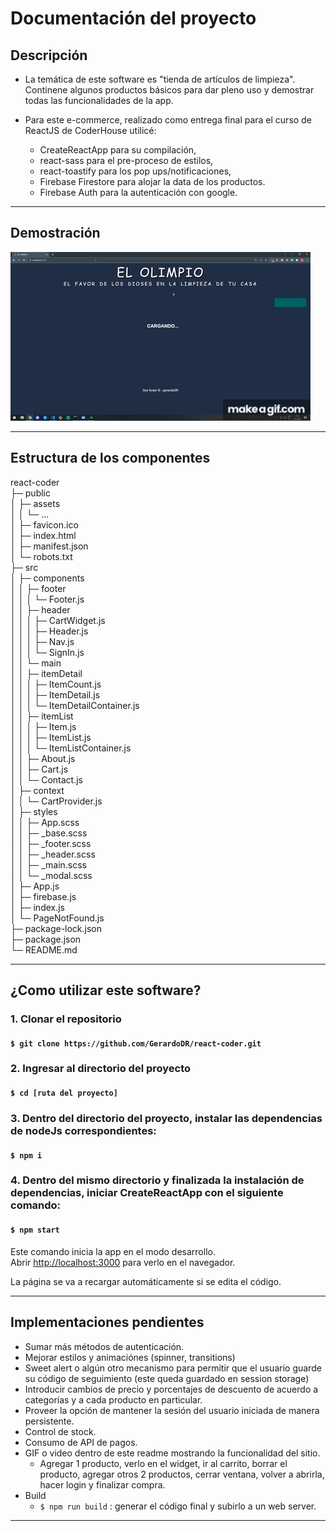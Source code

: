 # Documentación del proyecto

## Descripción

* La temática de este software es "tienda de artículos de limpieza". Continene algunos productos básicos para dar pleno uso y demostrar todas las funcionalidades de la app.

* Para este e-commerce, realizado como entrega final para el curso de ReactJS de CoderHouse utilicé:
    * CreateReactApp para su compilación,
    * react-sass para el pre-proceso de estilos,
    * react-toastify para los pop ups/notificaciones,
    * Firebase Firestore para alojar la data de los productos.
    * Firebase Auth para la autenticación con google.
---

## Demostración

![Demonstration web](/public/assets/demo/ELOLIMPIO.gif)

---

## Estructura de los componentes

react-coder                            
├─ public                              
│  ├─ assets                                      
│  │  └─ ...                  
│  ├─ favicon.ico                      
│  ├─ index.html                       
│  ├─ manifest.json                    
│  └─ robots.txt                       
├─ src                                 
│  ├─ components                       
│  │  ├─ footer                        
│  │  │  └─ Footer.js                  
│  │  ├─ header                        
│  │  │  ├─ CartWidget.js              
│  │  │  ├─ Header.js                  
│  │  │  ├─ Nav.js                     
│  │  │  └─ SignIn.js                  
│  │  └─ main                          
│  │     ├─ itemDetail                 
│  │     │  ├─ ItemCount.js            
│  │     │  ├─ ItemDetail.js           
│  │     │  └─ ItemDetailContainer.js  
│  │     ├─ itemList                   
│  │     │  ├─ Item.js                 
│  │     │  ├─ ItemList.js             
│  │     │  └─ ItemListContainer.js    
│  │     ├─ About.js                   
│  │     ├─ Cart.js                    
│  │     └─ Contact.js                 
│  ├─ context                          
│  │  └─ CartProvider.js               
│  ├─ styles                           
│  │  ├─ App.scss                      
│  │  ├─ _base.scss                    
│  │  ├─ _footer.scss                  
│  │  ├─ _header.scss                  
│  │  ├─ _main.scss                    
│  │  └─ _modal.scss                   
│  ├─ App.js                           
│  ├─ firebase.js                      
│  ├─ index.js                         
│  └─ PageNotFound.js                  
├─ package-lock.json                   
├─ package.json                        
└─ README.md                           

---

## ¿Como utilizar este software?

### 1. Clonar el repositorio

#### `$ git clone https://github.com/GerardoDR/react-coder.git`

### 2. Ingresar al directorio del proyecto

#### `$ cd [ruta del proyecto]`

### 3. Dentro del directorio del proyecto, instalar las dependencias de nodeJs correspondientes:

#### `$ npm i`

### 4. Dentro del mismo directorio y finalizada la instalación de dependencias, iniciar CreateReactApp con el siguiente comando:

#### `$ npm start`

Este comando inicia la app en el modo desarrollo.  
Abrir [http://localhost:3000](http://localhost:3000) para verlo en el navegador.

La página se va a recargar automáticamente si se edita el código.  

---

## Implementaciones pendientes

* Sumar más métodos de autenticación.
* Mejorar estilos y animaciónes (spinner, transitions)
* Sweet alert o algún otro mecanismo para permitir que el usuario guarde su código de seguimiento (este queda guardado en session storage)
* Introducir cambios de precio y porcentajes de descuento de acuerdo a categorías y a cada producto en particular.
* Proveer la opción de mantener la sesión del usuario iniciada de manera persistente.
* Control de stock.
* Consumo de API de pagos.
* GIF o video dentro de este readme mostrando la funcionalidad del sitio. 
    * Agregar 1 producto, verlo en el widget, ir al carrito, borrar el producto, agregar otros 2 productos, cerrar ventana, volver a abrirla, hacer login y finalizar compra.
* Build
    * `$ npm run build` : generar el código final y subirlo a un web server.
---